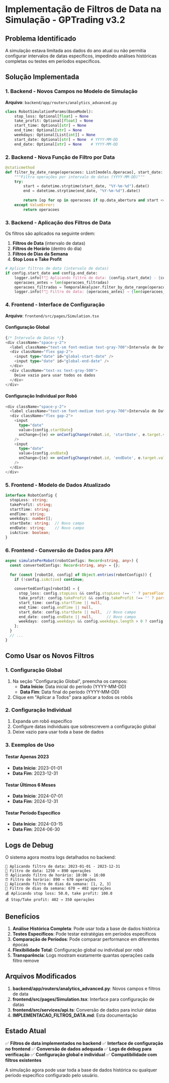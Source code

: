 # Implementação de Filtros de Data na Simulação - GPTrading v3.2

## Problema Identificado

A simulação estava limitada aos dados do ano atual ou não permitia configurar intervalos de datas específicos, impedindo análises históricas completas ou testes em períodos específicos.

## Solução Implementada

### 1. Backend - Novos Campos no Modelo de Simulação

**Arquivo**: `backend/app/routers/analytics_advanced.py`

```python
class RobotSimulationParams(BaseModel):
    stop_loss: Optional[float] = None
    take_profit: Optional[float] = None
    start_time: Optional[str] = None
    end_time: Optional[str] = None
    weekdays: Optional[List[int]] = None
    start_date: Optional[str] = None  # YYYY-MM-DD
    end_date: Optional[str] = None    # YYYY-MM-DD
```

### 2. Backend - Nova Função de Filtro por Data

```python
@staticmethod
def filter_by_date_range(operacoes: List[models.Operacao], start_date: str, end_date: str) -> List[models.Operacao]:
    """Filtra operações por intervalo de datas (YYYY-MM-DD)"""
    try:
        start = datetime.strptime(start_date, "%Y-%m-%d").date()
        end = datetime.strptime(end_date, "%Y-%m-%d").date()
        
        return [op for op in operacoes if op.data_abertura and start <= op.data_abertura.date() <= end]
    except ValueError:
        return operacoes
```

### 3. Backend - Aplicação dos Filtros de Data

Os filtros são aplicados na seguinte ordem:
1. **Filtros de Data** (intervalo de datas)
2. **Filtros de Horário** (dentro do dia)
3. **Filtros de Dias da Semana**
4. **Stop Loss e Take Profit**

```python
# Aplicar filtros de data (intervalo de datas)
if config.start_date and config.end_date:
    logger.info(f"📅 Aplicando filtro de data: {config.start_date} - {config.end_date}")
    operacoes_antes = len(operacoes_filtradas)
    operacoes_filtradas = TemporalAnalyzer.filter_by_date_range(operacoes_filtradas, config.start_date, config.end_date)
    logger.info(f"📅 Filtro de data: {operacoes_antes} → {len(operacoes_filtradas)} operações")
```

### 4. Frontend - Interface de Configuração

**Arquivo**: `frontend/src/pages/Simulation.tsx`

#### Configuração Global
```typescript
{/* Intervalo de Datas */}
<div className="space-y-2">
  <label className="text-sm font-medium text-gray-700">Intervalo de Datas</label>
  <div className="flex gap-2">
    <input type="date" id="global-start-date" />
    <input type="date" id="global-end-date" />
  </div>
  <div className="text-xs text-gray-500">
    Deixe vazio para usar todos os dados
  </div>
</div>
```

#### Configuração Individual por Robô
```typescript
<div className="space-y-2">
  <label className="text-sm font-medium text-gray-700">Intervalo de Datas</label>
  <div className="flex gap-2">
    <input 
      type="date" 
      value={config.startDate} 
      onChange={(e) => onConfigChange(robot.id, 'startDate', e.target.value)}
    />
    <input 
      type="date" 
      value={config.endDate} 
      onChange={(e) => onConfigChange(robot.id, 'endDate', e.target.value)}
    />
  </div>
</div>
```

### 5. Frontend - Modelo de Dados Atualizado

```typescript
interface RobotConfig {
  stopLoss: string;
  takeProfit: string;
  startTime: string;
  endTime: string;
  weekdays: number[];
  startDate: string;  // Novo campo
  endDate: string;    // Novo campo
  isActive: boolean;
}
```

### 6. Frontend - Conversão de Dados para API

```typescript
async simulatePerRobot(robotConfigs: Record<string, any>) {
  const convertedConfigs: Record<string, any> = {};
  
  for (const [robotId, config] of Object.entries(robotConfigs)) {
    if (!config.isActive) continue;
    
    convertedConfigs[robotId] = {
      stop_loss: config.stopLoss && config.stopLoss !== '' ? parseFloat(config.stopLoss) : null,
      take_profit: config.takeProfit && config.takeProfit !== '' ? parseFloat(config.takeProfit) : null,
      start_time: config.startTime || null,
      end_time: config.endTime || null,
      start_date: config.startDate || null,  // Novo campo
      end_date: config.endDate || null,      // Novo campo
      weekdays: config.weekdays && config.weekdays.length > 0 ? config.weekdays : null
    };
  }
  // ...
}
```

## Como Usar os Novos Filtros

### 1. Configuração Global
1. Na seção "Configuração Global", preencha os campos:
   - **Data Início**: Data inicial do período (YYYY-MM-DD)
   - **Data Fim**: Data final do período (YYYY-MM-DD)
2. Clique em "Aplicar a Todos" para aplicar a todos os robôs

### 2. Configuração Individual
1. Expanda um robô específico
2. Configure datas individuais que sobrescrevem a configuração global
3. Deixe vazio para usar toda a base de dados

### 3. Exemplos de Uso

#### Testar Apenas 2023
- **Data Início**: 2023-01-01
- **Data Fim**: 2023-12-31

#### Testar Últimos 6 Meses
- **Data Início**: 2024-07-01
- **Data Fim**: 2024-12-31

#### Testar Período Específico
- **Data Início**: 2024-03-15
- **Data Fim**: 2024-06-30

## Logs de Debug

O sistema agora mostra logs detalhados no backend:

```
📅 Aplicando filtro de data: 2023-01-01 - 2023-12-31
📅 Filtro de data: 1250 → 890 operações
⏰ Aplicando filtro de horário: 10:00 - 16:00
⏰ Filtro de horário: 890 → 670 operações
📅 Aplicando filtro de dias da semana: [1, 2, 3]
📅 Filtro de dias da semana: 670 → 402 operações
💰 Aplicando stop loss: 50.0, take profit: 100.0
💰 Stop/Take profit: 402 → 350 operações
```

## Benefícios

1. **Análise Histórica Completa**: Pode usar toda a base de dados histórica
2. **Testes Específicos**: Pode testar estratégias em períodos específicos
3. **Comparação de Períodos**: Pode comparar performance em diferentes épocas
4. **Flexibilidade Total**: Configuração global ou individual por robô
5. **Transparência**: Logs mostram exatamente quantas operações cada filtro remove

## Arquivos Modificados

1. **backend/app/routers/analytics_advanced.py**: Novos campos e filtros de data
2. **frontend/src/pages/Simulation.tsx**: Interface para configuração de datas
3. **frontend/src/services/api.ts**: Conversão de dados para incluir datas
4. **IMPLEMENTACAO_FILTROS_DATA.md**: Esta documentação

## Estado Atual

✅ **Filtros de data implementados no backend**
✅ **Interface de configuração no frontend**
✅ **Conversão de dados adequada**
✅ **Logs de debug para verificação**
✅ **Configuração global e individual**
✅ **Compatibilidade com filtros existentes**

A simulação agora pode usar toda a base de dados histórica ou qualquer período específico configurado pelo usuário. 